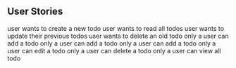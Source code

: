 ## User Stories 
user wants to create a new todo
user wants to read all todos
user wants to update their previous todos
user wants to delete an old todo
only a user can add a todo
only a user can add a todo
only a user can add a todo
only a user can edit a todo
only a user can delete a todo
only a user can view all todo